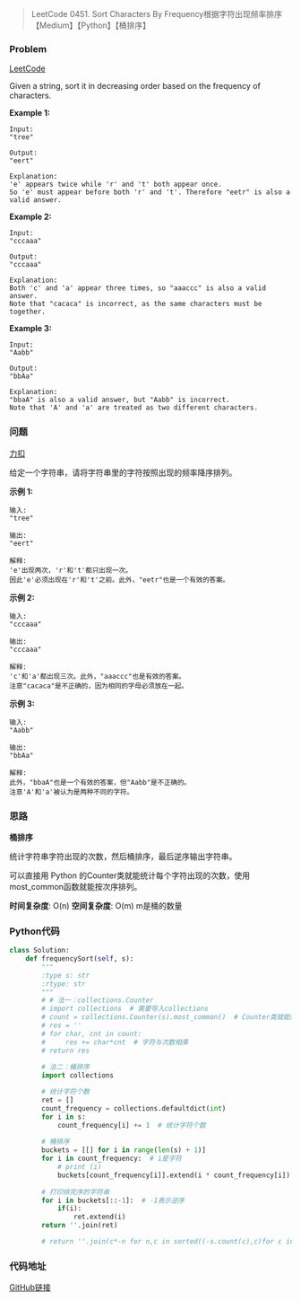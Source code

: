 > LeetCode 0451. Sort Characters By Frequency根据字符出现频率排序【Medium】【Python】【桶排序】

### Problem

[LeetCode](https://leetcode.com/problems/sort-characters-by-frequency/submissions/)

Given a string, sort it in decreasing order based on the frequency of characters.

**Example 1:**

```
Input:
"tree"

Output:
"eert"

Explanation:
'e' appears twice while 'r' and 't' both appear once.
So 'e' must appear before both 'r' and 't'. Therefore "eetr" is also a valid answer.
```

**Example 2:**

```
Input:
"cccaaa"

Output:
"cccaaa"

Explanation:
Both 'c' and 'a' appear three times, so "aaaccc" is also a valid answer.
Note that "cacaca" is incorrect, as the same characters must be together.
```

**Example 3:**

```
Input:
"Aabb"

Output:
"bbAa"

Explanation:
"bbaA" is also a valid answer, but "Aabb" is incorrect.
Note that 'A' and 'a' are treated as two different characters.
```

### 问题

[力扣](https://leetcode-cn.com/problems/sort-characters-by-frequency/submissions/)

给定一个字符串，请将字符串里的字符按照出现的频率降序排列。

**示例 1:**

```
输入:
"tree"

输出:
"eert"

解释:
'e'出现两次，'r'和't'都只出现一次。
因此'e'必须出现在'r'和't'之前。此外，"eetr"也是一个有效的答案。
```

**示例 2:**

```
输入:
"cccaaa"

输出:
"cccaaa"

解释:
'c'和'a'都出现三次。此外，"aaaccc"也是有效的答案。
注意"cacaca"是不正确的，因为相同的字母必须放在一起。
```

**示例 3:**

```
输入:
"Aabb"

输出:
"bbAa"

解释:
此外，"bbaA"也是一个有效的答案，但"Aabb"是不正确的。
注意'A'和'a'被认为是两种不同的字符。
```

### 思路

**桶排序**

统计字符串字符出现的次数，然后桶排序，最后逆序输出字符串。

可以直接用 Python 的Counter类就能统计每个字符出现的次数，使用most_common函数就能按次序排列。

**时间复杂度**: O(n)
**空间复杂度**: O(m)  m是桶的数量

### Python代码

```python
class Solution:
    def frequencySort(self, s):
        """
        :type s: str
        :rtype: str
        """
        # # 法一：collections.Counter
        # import collections  # 需要导入collections
        # count = collections.Counter(s).most_common()  # Counter类就能统计每个字符出现的次数, 使用most_common函数就能按次序排列
        # res = ''
        # for char, cnt in count:
        #     res += char*cnt  # 字符与次数相乘
        # return res
        
        # 法二：桶排序
        import collections

        # 统计字符个数
        ret = []
        count_frequency = collections.defaultdict(int)
        for i in s:
            count_frequency[i] += 1  # 统计字符个数
        
        # 桶排序
        buckets = [[] for i in range(len(s) + 1)]
        for i in count_frequency:  # i是字符
            # print (i)
            buckets[count_frequency[i]].extend(i * count_frequency[i])
        
        # 打印排完序的字符串
        for i in buckets[::-1]:  # -1表示逆序
            if(i):
                ret.extend(i)
        return ''.join(ret)

        # return ''.join(c*-n for n,c in sorted((-s.count(c),c)for c in set(s)))  # 一行代码也能解决
```

### 代码地址

[GitHub链接](https://github.com/Wonz5130/LeetCode-Solutions/blob/master/solutions/0451-Sort-Characters-By-Frequency/0451.py)
